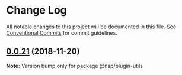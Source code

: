 # Change Log

All notable changes to this project will be documented in this file.
See [Conventional Commits](https://conventionalcommits.org) for commit guidelines.

## [0.0.21](https://github.com/BarryYan/nsp/compare/@nsp/plugin-utils@0.0.20...@nsp/plugin-utils@0.0.21) (2018-11-20)

**Note:** Version bump only for package @nsp/plugin-utils
